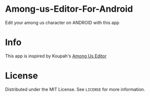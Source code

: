 # Among-us-Editor-For-Android
Edit your among us character on ANDROID with this app
# Info
This app is inspired by Koupah's [Among Us Editor](https://github.com/Koupah/Among-Us-Editor)
# License
Distributed under the MIT License. See `LICENSE` for more information.  
